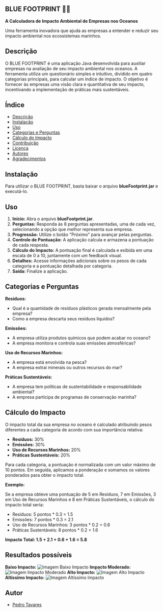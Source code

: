 ## BLUE FOOTPRINT 👣🌊

**A Calculadora de Impacto Ambiental de Empresas nos Oceanos**

Uma ferramenta inovadora que ajuda as empresas a entender e reduzir seu impacto ambiental nos ecossistemas marinhos.

## Descrição

O BLUE FOOTPRINT é uma aplicação Java desenvolvida para auxiliar empresas na avaliação de seu impacto ambiental nos oceanos. A ferramenta utiliza um questionário simples e intuitivo, dividido em quatro categorias principais, para calcular um índice de impacto. O objetivo é fornecer às empresas uma visão clara e quantitativa de seu impacto, incentivando a implementação de práticas mais sustentáveis.

## Índice

- [Descrição](#descrição)
- [Instalação](#instalação)
- [Uso](#uso)
- [Categorias e Perguntas](#categorias-e-perguntas)
- [Cálculo do Impacto](#cálculo-do-impacto)
- [Contribuição](#contribuição)
- [Licença](#licença)
- [Autores](#autores)
- [Agradecimentos](#agradecimentos)

## Instalação

Para utilizar o BLUE FOOTPRINT, basta baixar o arquivo **blueFootprint.jar** e executá-lo. 

## Uso

1. **Início:** Abra o arquivo **blueFootprint.jar**.
2. **Perguntas:** Responda às 8 perguntas apresentadas, uma de cada vez, selecionando a opção que melhor representa sua empresa.
3. **Progressão:** Utilize o botão "Próximo" para avançar pelas perguntas.
4. **Controle de Pontuação:** A aplicação calcula e armazena a pontuação de cada resposta.
5. **Cálculo do Impacto:** A pontuação final é calculada e exibida em uma escala de 0 a 10, juntamente com um feedback visual.
6. **Detalhes:** Acesse informações adicionais sobre os pesos de cada categoria e a pontuação detalhada por categoria.
7. **Saída:** Finalize a aplicação.

## Categorias e Perguntas

**Resíduos:**

- Qual é a quantidade de resíduos plásticos gerada mensalmente pela empresa?
- Como a empresa descarta seus resíduos líquidos?

**Emissões:**

- A empresa utiliza produtos químicos que podem acabar no oceano?
- A empresa monitora e controla suas emissões atmosféricas?

**Uso de Recursos Marinhos:**

- A empresa está envolvida na pesca?
- A empresa extrai minerais ou outros recursos do mar?

**Práticas Sustentáveis:**

- A empresa tem políticas de sustentabilidade e responsabilidade ambiental?
- A empresa participa de programas de conservação marinha?

## Cálculo do Impacto

O impacto total da sua empresa no oceano é calculado atribuindo pesos diferentes a cada categoria de acordo com sua importância relativa:

- **Resíduos:** 30%
- **Emissões:** 30%
- **Uso de Recursos Marinhos:** 20%
- **Práticas Sustentáveis:** 20%

Para cada categoria, a pontuação é normalizada com um valor máximo de 10 pontos. Em seguida, aplicamos a ponderação e somamos os valores ponderados para obter o impacto total.

**Exemplo:**

Se a empresa obteve uma pontuação de 5 em Resíduos, 7 em Emissões, 3 em Uso de Recursos Marinhos e 8 em Práticas Sustentáveis, o cálculo do impacto total seria:

* Resíduos: 5 pontos * 0.3 = 1.5
* Emissões: 7 pontos * 0.3 = 2.1
* Uso de Recursos Marinhos: 3 pontos * 0.2 = 0.6
* Práticas Sustentáveis: 8 pontos * 0.2 = 1.6

**Impacto Total: 1.5 + 2.1 + 0.6 + 1.6 = 5.8**
## Resultados possíveis
**Baixo Impacto:**
![Imagem Baixo Impacto](blueFootprint/IMAGENS/finalBaixoImpacto.png)
**Impacto Moderado:**
![Imagem Impacto Moderado](blueFootprint/IMAGENS/finalImpactoModerado.png)
**Alto Impacto:**
![Imagem Alto Impacto](blueFootprint/IMAGENS/finalAltoImpacto.png)
**Altíssimo Impacto:**
![Imagem Altíssimo Impacto](blueFootprint/IMAGENS/finalAltissimoImpacto.png)

## Autor

- [Pedro Tavares](www.linkedin.com/in/pedro-tavares-7ab626297)

